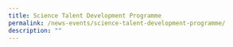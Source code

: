 ```yaml
---
title: Science Talent Development Programme
permalink: /news-events/science-talent-development-programme/
description: ""
---
```

